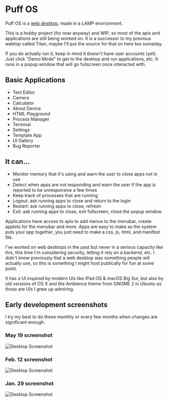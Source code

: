 # Puff OS

Puff OS is a [web desktop](https://en.wikipedia.org/wiki/Web_desktop), made in a LAMP envrionment.

This is a hobby project (for now anyway) and WIP, so most of the apis and applications are still being worked on. It is a successor to my previous webtop called Titan, maybe I'll put the source for that on here too someday.

If you do actually run it, keep in mind it doesn't have user accounts (yet). Just click "Demo Mode" to get to the desktop and run applications, etc. It runs in a popup window that will go fullscreen once interacted with.

## Basic Applications
- Text Editor
- Camera
- Calculator
- About Device
- HTML Playground
- Process Manager
- Terminal
- Settings
- Template App
- UI Gallery
- Bug Reporter

 ## It can...
 - Monitor memory that it's using and warn the user to close apps not in use
 - Detect when apps are not responding and warn the user if the app is reported to be unresponsive a few times
 - Keep track of processes that are running
 - Logout: ask running apps to close and return to the login
 - Restart: ask running apps to close, refresh
 - Exit: ask running apps to close, exit fullscreen, close the popup window

Applications have access to apis to add menus to the menubar, create applets for the menubar and more. Apps are easy to make as the system puts your app together, you just need to make a css, js, html, and manifest file.

I've worked on web desktops in the past but never in a serious capacity like this, this time I'm considering security, letting it rely on a backend, etc. I didn't know previously that a web desktop was something people will actually use, so this is something I might host publically for fun at some point.

It has a UI inspired by modern UIs like iPad OS & macOS Big Sur, but also by old versions of OS X and the Ambience theme from GNOME 2 in Ubuntu as those are UIs I grew up admiring.

## Early development screenshots

I try my best to do these monthly or every few months when changes are significant enough.

### May 19 screenshot

![Desktop Screenshot](https://i.imgur.com/wnRr2Xe.png)

### Feb. 12 screenshot

![Desktop Screenshot](https://i.imgur.com/N1d0660.jpg)

### Jan. 29 screenshot

![Desktop Screenshot](https://i.imgur.com/MrC3A0Y.jpg)
